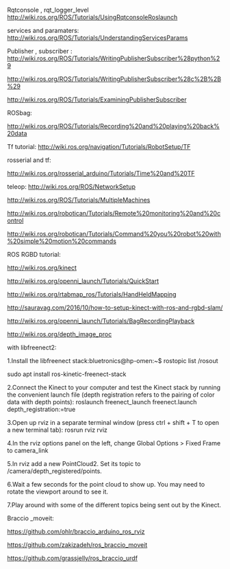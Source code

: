 Rqtconsole , rqt_logger_level
http://wiki.ros.org/ROS/Tutorials/UsingRqtconsoleRoslaunch

services and paramaters:
http://wiki.ros.org/ROS/Tutorials/UnderstandingServicesParams

Publisher , subscriber :
http://wiki.ros.org/ROS/Tutorials/WritingPublisherSubscriber%28python%29 

http://wiki.ros.org/ROS/Tutorials/WritingPublisherSubscriber%28c%2B%2B%29

http://wiki.ros.org/ROS/Tutorials/ExaminingPublisherSubscriber

ROSbag:

http://wiki.ros.org/ROS/Tutorials/Recording%20and%20playing%20back%20data

Tf tutorial:
http://wiki.ros.org/navigation/Tutorials/RobotSetup/TF

rosserial and tf:

http://wiki.ros.org/rosserial_arduino/Tutorials/Time%20and%20TF

teleop:
http://wiki.ros.org/ROS/NetworkSetup

http://wiki.ros.org/ROS/Tutorials/MultipleMachines

http://wiki.ros.org/robotican/Tutorials/Remote%20monitoring%20and%20control

http://wiki.ros.org/robotican/Tutorials/Command%20you%20robot%20with%20simple%20motion%20commands



ROS RGBD tutorial:

http://wiki.ros.org/kinect

http://wiki.ros.org/openni_launch/Tutorials/QuickStart

http://wiki.ros.org/rtabmap_ros/Tutorials/HandHeldMapping 

http://sauravag.com/2016/10/how-to-setup-kinect-with-ros-and-rgbd-slam/

http://wiki.ros.org/openni_launch/Tutorials/BagRecordingPlayback

http://wiki.ros.org/depth_image_proc

with libfreenect2:

1.Install the libfreenect stack:bluetronics@hp-omen:~$ rostopic list
/rosout

sudo apt install ros-kinetic-freenect-stack

2.Connect the Kinect to your computer and test the Kinect stack by running the convenient launch file (depth registration refers to the pairing of
color data with depth points):
roslaunch freenect_launch freenect.launch depth_registration:=true

3.Open up rviz in a separate terminal window (press ctrl + shift + T to open a new terminal tab):
rosrun rviz rviz

4.In the rviz options panel on the left, change Global Options > Fixed Frame to camera_link

5.In rviz add a new PointCloud2. Set its topic to  /camera/depth_registered/points.

6.Wait a few seconds for the point cloud to show up. You may need to rotate the viewport around to see it.

7.Play around with some of the different topics being sent out by the Kinect.



Braccio _moveit:

https://github.com/ohlr/braccio_arduino_ros_rviz

https://github.com/zakizadeh/ros_braccio_moveit

https://github.com/grassjelly/ros_braccio_urdf





